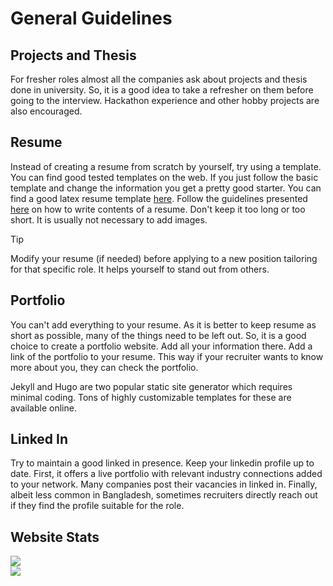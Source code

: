 # General Guidelines

## Projects and Thesis

For fresher roles almost all the companies ask about projects and thesis done in university. So, it is a good idea to take a refresher on them before going to the interview. Hackathon experience and other hobby projects are also encouraged.

## Resume

Instead of creating a resume from scratch by yourself, try using a template. You can find good tested templates on the web. If you just follow the basic template and change the information you get a pretty good starter. You can find a good latex resume template [here](https://github.com/arasgungore/arasgungore-CV). Follow the guidelines presented [here](https://www.indeed.com/career-advice/resumes-cover-letters/technical-resume-tips) on how to write contents of a resume. Don't keep it too long or too short. It is usually not necessary to add images.

> [!TIP]
> Modify your resume (if needed) before applying to a new position tailoring for that specific role. It helps yourself to stand out from others.

## Portfolio

You can't add everything to your resume. As it is better to keep resume as short as possible, many of the things need to be left out. So, it is a good choice to create a portfolio website. Add all your information there. Add a link of the portfolio to your resume. This way if your recruiter wants to know more about you, they can check the portfolio.

Jekyll and Hugo are two popular static site generator which requires minimal coding. Tons of highly customizable templates for these are available online.

## Linked In

Try to maintain a good linked in presence. Keep your linkedin profile up to date. First, it offers a live portfolio with relevant industry connections added to your network. Many companies post their vacancies in linked in. Finally, albeit less common in Bangladesh, sometimes recruiters directly reach out if they find the profile suitable for the role.

## Website Stats

![](https://visitor-badge.laobi.icu/badge?page_id=interview-questions-bangladesh)  
![](https://profile-counter.glitch.me/interview-questions-bangladesh/count.svg)
